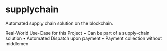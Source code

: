 # supplychain
Automated supply chain solution on the blockchain.  

Real-World Use-Case for this Project
• Can be part of a supply-chain solution
• Automated Dispatch upon payment
• Payment collection without middlemen
